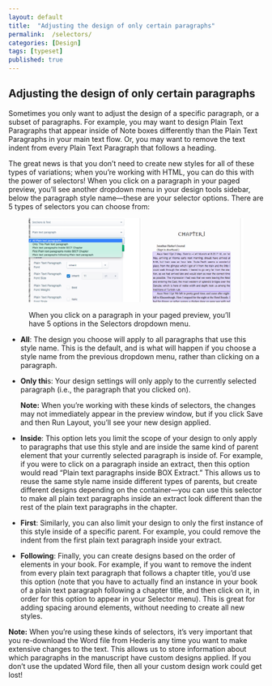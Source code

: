 ```yaml
---
layout: default
title:  "Adjusting the design of only certain paragraphs"
permalink:  /selectors/
categories: [Design]
tags: [typeset]
published: true
---
```


<section data-type="chapter" class="hsecchapter" data-hederis-type="hsecchapter" id="selectors" data-pi-attrs="id: selectors; data-tags: typeset;" role="doc-chapter" data-tags="typeset" data-author-name=" " data-book-title=" " title="Adjusting the design of only certain paragraphs"><h1 data-hederis-type="hblkchaptitle" class="hblkchaptitle" id="p16PqbFFp">Adjusting the design of only certain paragraphs</h1><p class="hblkp" data-hederis-type="hblkp" id="peAtuMVqI">Sometimes you only want to adjust the design of a specific paragraph, or a subset of paragraphs. For example, you may want to design Plain Text Paragraphs that appear inside of Note boxes differently than the Plain Text Paragraphs in your main text flow. Or, you may want to remove the text indent from every Plain Text Paragraph that follows a heading. </p><p class="hblkp" data-hederis-type="hblkp" id="pHKrO8VDw">The great news is that you don&#8217;t need to create new styles for all of these types of variations; when you&#8217;re working with HTML, you can do this with the power of selectors! When you click on a paragraph in your paged preview, you&#8217;ll see another dropdown menu in your design tools sidebar, below the paragraph style name&#8212;these are your selector options. There are 5 types of selectors you can choose from:</p><figure class="hwprfig" data-hederis-type="hwprfig" id="pkIbzOh1d"><img data-hederis-type="hblkimg" class="hblkimg" id="pE66UL382" src="/images/selectors.png" data-img-src="selectors.png"/><p class="hblkcaption" data-hederis-type="hblkcaption" id="pPNRslUa0">When you click on a paragraph in your paged preview, you&#8217;ll have 5 options in the Selectors dropdown menu.</p></figure><ul class="hwprbulletlist" data-hederis-type="hwprbulletlist" id="p3PqZi69P"><li class="hblkuli" data-hederis-type="hblkuli" id="liINn97Lf7"><p class="hblkuli" data-hederis-type="hblklip" id="pteddMfKr"><strong class="hspanstrong" data-hederis-type="hspanstrong" id="pLfE5pSI6">All</strong>: The design you choose will apply to all paragraphs that use this style name. This is the default, and is what will happen if you choose a style name from the previous dropdown menu, rather than clicking on a paragraph.</p></li><li class="hblkuli" data-hederis-type="hblkuli" id="lih810Abf1"><p class="hblkuli" data-hederis-type="hblklip" id="pAH9m04Sz"><strong class="hspanstrong" data-hederis-type="hspanstrong" id="pKhA2Iuih">Only thi</strong>s: Your design settings will only apply to the currently selected paragraph (i.e., the paragraph that you clicked on). </p><aside class="hwprbox box" data-hederis-type="hwprbox" id="pBjR0kBlj" data-type="sidebar"><p class="hblkp" data-hederis-type="hblkp" id="peZnd3GS0"><strong class="hspanstrong" data-hederis-type="hspanstrong" id="pKsS9qhAJ">Note:</strong> When you&#8217;re working with these kinds of selectors, the changes may not immediately appear in the preview window, but if you click Save and then Run Layout, you&#8217;ll see your new design applied.</p></aside></li><li class="hblkuli" data-hederis-type="hblkuli" id="liYDkJcElG"><p class="hblkuli" data-hederis-type="hblklip" id="pU717JZEY"><strong class="hspanstrong" data-hederis-type="hspanstrong" id="pR0Rzdg5e">Inside</strong>: This option lets you limit the scope of your design to only apply to paragraphs that use this style and are inside the same kind of parent element that your currently selected paragraph is inside of. For example, if you were to click on a paragraph inside an extract, then this option would read &#8220;Plain text paragraphs inside BOX Extract.&#8221; This allows us to reuse the same style name inside different types of parents, but create different designs depending on the container&#8212;you can use this selector to make all plain text paragraphs inside an extract look different than the rest of the plain text paragraphs in the chapter.</p></li><li class="hblkuli" data-hederis-type="hblkuli" id="liEGY2Vq4S"><p class="hblkuli" data-hederis-type="hblklip" id="phumWXyHV"><strong class="hspanstrong" data-hederis-type="hspanstrong" id="pamLJVK2B">First</strong>: Similarly, you can also limit your design to only the first instance of this style inside of a specific parent. For example, you could remove the indent from the first plain text paragraph inside your extract.</p></li><li class="hblkuli" data-hederis-type="hblkuli" id="liBf8DPwXK"><p class="hblkuli" data-hederis-type="hblklip" id="p32h0Weoc"><strong class="hspanstrong" data-hederis-type="hspanstrong" id="pN0HAxrlk">Following</strong>: Finally, you can create designs based on the order of elements in your book. For example, if you want to remove the indent from every plain text paragraph that follows a chapter title, you&#8217;d use this option (note that you have to actually find an instance in your book of a plain text paragraph following a chapter title, and then click on it, in order for this option to appear in your Selector menu). This is great for adding spacing around elements, without needing to create all new styles.</p></li></ul><aside class="hwprbox box" data-hederis-type="hwprbox" id="p9yxw5bzC" data-type="sidebar"><p class="hblkp" data-hederis-type="hblkp" id="pjfa1of8M"><strong class="hspanstrong" data-hederis-type="hspanstrong" id="pEySvIMmq">Note:</strong> When you&#8217;re using these kinds of selectors, it&#8217;s very important that you re-download the Word file from Hederis any time you want to make extensive changes to the text. This allows us to store information about which paragraphs in the manuscript have custom designs applied. If you don&#8217;t use the updated Word file, then all your custom design work could get lost!</p></aside></section>